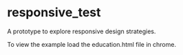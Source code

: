 responsive_test
===============

A prototype to explore responsive design strategies.  

To view the example load the education.html file in chrome.
